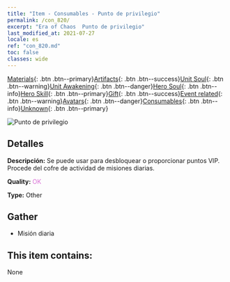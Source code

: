 ```yaml
---
title: "Item - Consumables - Punto de privilegio"
permalink: /con_820/
excerpt: "Era of Chaos  Punto de privilegio"
last_modified_at: 2021-07-27
locale: es
ref: "con_820.md"
toc: false
classes: wide
---
```

 [Materials](/ItemsES/){: .btn .btn--primary}[Artifacts](/ItemsES/Artifacts/){: .btn .btn--success}[Unit Soul](/ItemsES/UnitSoul/){: .btn .btn--warning}[Unit Awakening](/ItemsES/UnitAwakening/){: .btn .btn--danger}[Hero Soul](/ItemsES/HeroSoul/){: .btn .btn--info}[Hero Skill](/ItemsES/HeroSkill/){: .btn .btn--primary}[Gift](/ItemsES/Gift/){: .btn .btn--success}[Event related](/ItemsES/Events/){: .btn .btn--warning}[Avatars](/ItemsES/Avatars/){: .btn .btn--danger}[Consumables](/ItemsES/Consumables/){: .btn .btn--info}[Unknown](/ItemsES/Unknown/){: .btn .btn--primary}

 ![Punto de privilegio](/images/t/i_310001.png)

## Detalles
 **Descripción:** Se puede usar para desbloquear o proporcionar puntos VIP. Procede del cofre de actividad de misiones diarias.

 **Quality:** <span style="color: #DA70D6">OK</span>

 **Type:** Other

## Gather

*    Misión diaria 

## This item contains:

  None

